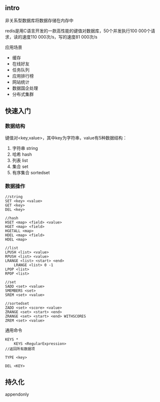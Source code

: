 ## intro

非关系型数据库将数据存储在内存中

redis是用C语言开发的一款高性能的键值对数据库，50个并发执行100 000个请求，读的速度110 000次/s，写的速度81 000次/s

应用场景

+ 缓存
+ 在线好友
+ 任务队列
+ 应用排行榜
+ 网站统计
+ 数据国企处理
+ 分布式集群



## 快速入门

### 数据结构

键值对<key,value>，其中key为字符串，value有5种数据结构：

1. 字符串 string
2. 哈希 hash
3. 列表 list
4. 集合 set
5. 有序集合 sortedset

### 数据操作

```redis
//string
SET <key> <value>
GET <key>
DEL <key>

//hash
HSET <map> <field> <value>
HGET <map> <field>
HGETALL <map>
HDEL <map> <field>
HDEL <map>

//list
LPUSH <list> <value>
RPUSH <list> <value>
LRANGE <list> <start> <end>
	LRANGE <list> 0 -1
LPOP <list>
RPOP <list>

//set
SADD <set> <value>
SMEMBERS <set>
SREM <set> <value>

//sortedset
ZADD <set> <score> <value>
ZRANGE <set> <start> <end>
ZRANGE <set> <start> <end> WITHSCORES
ZREM <set> <value>
```

通用命令

```redis
KEYS *
	KEYS <RegularExpression>
//返回所有数据项

TYPE <key>

DEL <KEY>

```



## 持久化



appendonly



